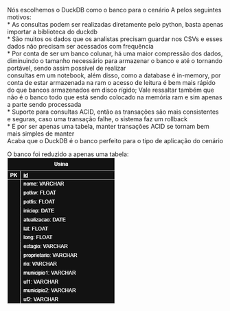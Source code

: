 Nós escolhemos o DuckDB como o banco para o cenário A pelos seguintes motivos:  
    * As consultas podem ser realizadas diretamente pelo python, basta apenas importar a biblioteca do duckdb  
    * São muitos os dados que os analistas precisam guardar nos CSVs e esses dados não precisam ser acessados com frequência  
    * Por conta de ser um banco colunar, há uma maior compressão dos dados, diminuindo o tamanho necessário para armazenar o banco e até o tornando portável, sendo assim possível de realizar  
      consultas em um notebook, além disso, como a database é in-memory, por conta de estar armazenada na ram o acesso de leitura é bem mais rápido do que bancos armazenados em disco rígido; Vale ressaltar também que não é o banco todo que está sendo colocado na memória ram e sim apenas a parte sendo processada  
    * Suporte para consultas ACID, então as transações são mais consistentes e seguras, caso uma transação falhe, o sistema faz um rollback  
    * E por ser apenas uma tabela, manter transações ACID se tornam bem mais simples de manter  
Acaba que o DuckDB é o banco perfeito para o tipo de aplicação do cenário  
  
O banco foi reduzido a apenas uma tabela:  
![modelo lógico](proj2logico.drawio.png)
